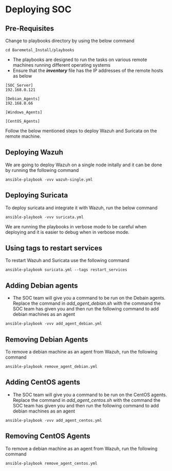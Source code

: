 # **Deploying SOC**

## **Pre-Requisites**

Change to playbooks directory by using the below command

``` cd Baremetal_Install/playbooks ```

- The playbooks are designed to run the tasks on various remote machines running different operating systems
- Ensure that the ***inventory***  file has the IP addresses of the remote hosts as below

```
[SOC_Server]
192.168.0.121

[Debian_Agents]
192.168.0.66

[Windows_Agents]

[CentOS_Agents]
```

Follow the below mentioned steps to deploy Wazuh and Suricata on the remote machine.

## **Deploying Wazuh**

We are going to deploy Wazuh on a single node initally and it can be done by running the following command

``` ansible-playbook -vvv wazuh-single.yml ```

## **Deploying Suricata**

To deploy suricata and integrate it with Wazuh, run the below command

``` ansible-playbook -vvv suricata.yml ```

We are running the playbooks in verbose mode to be careful when deploying and it is easier to debug when in verbose mode.

## **Using tags to restart services**

To restart Wazuh and Suricata use the following command

``` ansible-playbook suricata.yml --tags restart_services ```

## **Adding Debian agents**

- The SOC team will give you a command to be run on the Debain agents. Replace the command in *add_agent_debian.sh* with the command the SOC team has given you and then run the following command to add debian machines as an agent

``` ansible-playbook -vvv add_agent_debian.yml ```

## **Removing Debian Agents**

To remove a debian machine as an agent from Wazuh, run the following command

```ansible-playbook remove_agent_debian.yml```

## **Adding CentOS agents**

- The SOC team will give you a command to be run on the CentOS agents. Replace the command in *add_agent_centos.sh* with the command the SOC team has given you and then run the following command to add debian machines as an agent

``` ansible-playbook -vvv add_agent_centos.yml ```

## **Removing CentOS Agents**

To remove a debian machine as an agent from Wazuh, run the following command

```ansible-playbook remove_agent_centos.yml```
